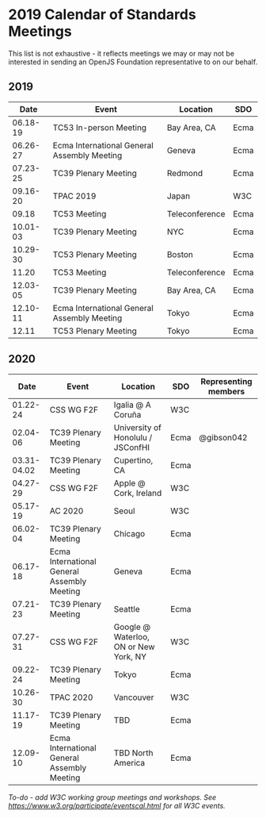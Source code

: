 # 2019 Calendar of Standards Meetings

This list is not exhaustive - it reflects meetings we may or may not be interested in sending an OpenJS Foundation representative to on our behalf.

## 2019

| Date     | Event | Location | SDO | 
|----------|-------|----------|-----|
| 06.18-19 | TC53 In-person Meeting | Bay Area, CA | Ecma |
| 06.26-27 | Ecma International General Assembly Meeting | Geneva | Ecma |
| 07.23-25 | TC39 Plenary Meeting | Redmond | Ecma |
| 09.16-20 | TPAC 2019 | Japan | W3C |
| 09.18    | TC53 Meeting | Teleconference | Ecma | 
| 10.01-03 | TC39 Plenary Meeting | NYC | Ecma |
| 10.29-30 | TC53 Plenary Meeting | Boston | Ecma |
| 11.20    | TC53 Meeting | Teleconference | Ecma |
| 12.03-05 | TC39 Plenary Meeting | Bay Area, CA | Ecma |
| 12.10-11 | Ecma International General Assembly Meeting | Tokyo | Ecma |
| 12.11    | TC53 Plenary Meeting | Tokyo | Ecma |

## 2020

| Date     | Event | Location | SDO | Representing members |
|----------|-------|----------|-----|-----|
| 01.22-24 | CSS WG F2F | Igalia @ A Coruña | W3C | |
| 02.04-06 | TC39 Plenary Meeting | University of Honolulu / JSConfHI | Ecma | @gibson042 |
| 03.31-04.02 | TC39 Plenary Meeting | Cupertino, CA | Ecma | |
| 04.27-29 | CSS WG F2F | Apple @ Cork, Ireland | W3C | |
| 05.17-19 | AC 2020 | Seoul | W3C | |
| 06.02-04 | TC39 Plenary Meeting | Chicago | Ecma | |
| 06.17-18 | Ecma International General Assembly Meeting | Geneva | Ecma | |
| 07.21-23 | TC39 Plenary Meeting | Seattle | Ecma | |
| 07.27-31 | CSS WG F2F | Google @ Waterloo, ON or New York, NY | W3C | |
| 09.22-24 | TC39 Plenary Meeting | Tokyo | Ecma | |
| 10.26-30 | TPAC 2020 | Vancouver | W3C | |
| 11.17-19 | TC39 Plenary Meeting | TBD | Ecma | |
| 12.09-10 | Ecma International General Assembly Meeting | TBD North America | Ecma | |

*To-do - add W3C working group meetings and workshops. See https://www.w3.org/participate/eventscal.html for all W3C events.*

